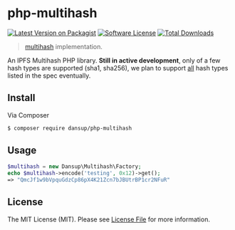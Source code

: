 php-multihash
=============

[![Latest Version on Packagist][ico-version]][link-packagist]
[![Software License][ico-license]](LICENSE.md)
[![Total Downloads][ico-downloads]][link-downloads]

> [multihash](//github.com/jbenet/multihash) implementation.


An IPFS Multihash PHP library. **Still in active development**, only of a few hash types are supported (sha1, sha256), we plan to support [all](https://github.com/jbenet/multihash/blob/master/hashtable.csv) hash types listed in the spec eventually.

## Install

Via Composer

``` bash
$ composer require dansup/php-multihash
```

## Usage

``` php
$multihash = new Dansup\Multihash\Factory;
echo $multihash->encode('testing', 0x12)->get();
=> "QmcJf1w9bVpquGdzCp86pX4K21Zcn7bJBUtrBP1cr2NFuR"
```

## License

The MIT License (MIT). Please see [License File](LICENSE.md) for more information.

[ico-version]: https://img.shields.io/packagist/v/dansup/php-multihash.svg?style=flat-square
[ico-license]: https://img.shields.io/badge/license-MIT-brightgreen.svg?style=flat-square
[ico-travis]: https://img.shields.io/travis/dansup/php-multihash/master.svg?style=flat-square
[ico-scrutinizer]: https://img.shields.io/scrutinizer/coverage/g/dansup/php-multihash.svg?style=flat-square
[ico-code-quality]: https://img.shields.io/scrutinizer/g/dansup/php-multihash.svg?style=flat-square
[ico-downloads]: https://img.shields.io/packagist/dt/dansup/php-multihash.svg?style=flat-square

[link-packagist]: https://packagist.org/packages/dansup/php-multihash
[link-travis]: https://travis-ci.org/dansup/php-multihash
[link-scrutinizer]: https://scrutinizer-ci.com/g/dansup/php-multihash/code-structure
[link-code-quality]: https://scrutinizer-ci.com/g/dansup/php-multihash
[link-downloads]: https://packagist.org/packages/dansup/php-multihash
[link-author]: https://github.com/dansup
[link-contributors]: ../../contributors